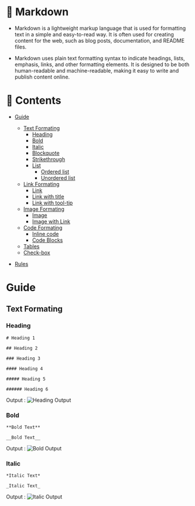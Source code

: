 # 📑 Markdown

- Markdown is a lightweight markup language that is used for formatting text in a simple and easy-to-read way. It is often used for creating content for the web, such as blog posts, documentation, and README files. 

- Markdown uses plain text formatting syntax to indicate headings, lists, emphasis, links, and other formatting elements. It is designed to be both human-readable and machine-readable, making it easy to write and publish content online.

# 📝 Contents

- [Guide](#guide)
    - [Text Formating]()
        - [Heading]()
        - [Bold]()
        - [Italic]()
        - [Blockquote]()
        - [Strikethrough]()
        - [List]()
            - [Ordered list]()
            - [Unordered list]()
    - [Link Formating]()
        - [Link]()
        - [Link with title]()
        - [Link with tool-tip]()
    - [Image Formating]()
        - [Image]()
        - [Image with Link]()
    - [Code Formating]()
        - [Inline code]()
        - [Code Blocks]()
    - [Tables]()
    - [Check-box]()

- [Rules]()
# Guide

## Text Formating
### Heading

 ```
# Heading 1

## Heading 2

### Heading 3

#### Heading 4

##### Heading 5

###### Heading 6
```
Output :
![Heading Output]( )

### Bold

```
**Bold Text**

__Bold Text__
```
Output :
![Bold Output]( )

### Italic
```
*Italic Text*

_Italic Text_
```
Output :
![Italic Output]( )


